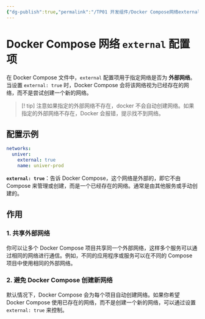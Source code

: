 ```yaml
---
{"dg-publish":true,"permalink":"/TP01 开发组件/Docker Compose网络external配置/","dgPassFrontmatter":true,"created":"2024-11-29T10:17:08.311+08:00","updated":"2024-11-29T10:24:11.639+08:00"}
---
```


# Docker Compose 网络 `external` 配置项

在 Docker Compose 文件中，`external` 配置项用于指定网络是否为 **外部网络**。当设置 `external: true` 时，Docker Compose 会将该网络视为已经存在的网络，而不是尝试创建一个新的网络。

>[! tip] 注意如果指定的外部网络不存在，docker 不会自动创建网络。如果指定的外部网络不存在，Docker 会报错，提示找不到网络。
## 配置示例

```yaml
networks:
  univer:
    external: true
    name: univer-prod
```

**`external: true`**：告诉 Docker Compose，这个网络是外部的，即它不由 Compose 来管理或创建，而是一个已经存在的网络。通常是由其他服务或手动创建的。
## 作用

### 1. 共享外部网络

你可以让多个 Docker Compose 项目共享同一个外部网络，这样多个服务可以通过相同的网络进行通信。例如，不同的应用程序或服务可以在不同的 Compose 项目中使用相同的外部网络。
### 2. 避免 Docker Compose 创建新网络

默认情况下，Docker Compose 会为每个项目自动创建网络。如果你希望 Docker Compose 使用已存在的网络，而不是创建一个新的网络，可以通过设置 `external: true` 来控制。